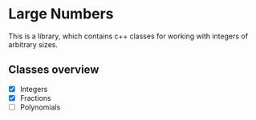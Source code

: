 # Large Numbers
This is a library, which contains c++ classes for working with integers of arbitrary sizes.
## Classes overview
- [x] Integers
- [x] Fractions
- [ ] Polynomials
